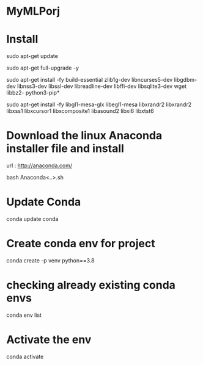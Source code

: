 # MyMLPorj

# Install
sudo apt-get update

sudo apt-get full-upgrade -y

sudo apt-get install -fy build-essential zlib1g-dev libncurses5-dev libgdbm-dev libnss3-dev libssl-dev libreadline-dev libffi-dev libsqlite3-dev wget libbz2- python3-pip*

sudo apt-get install -fy libgl1-mesa-glx libegl1-mesa libxrandr2 libxrandr2 libxss1 libxcursor1 libxcomposite1 libasound2 libxi6 libxtst6


# Download the linux Anaconda installer file and install

url : http://anaconda.com/

bash Anaconda<..>.sh

# Update Conda
conda update conda

# Create conda env for project

conda create -p venv python==3.8

# checking already existing conda envs

conda env list

# Activate the env

conda activate <the specific env>
